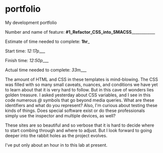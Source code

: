 # portfolio
My development portfolio

Number and name of feature: __#1_Refactor_CSS_into_SMACSS______________

Estimate of time needed to complete: __1hr___

Start time: _12:17p____

Finish time: _12:50p____

Actual time needed to complete: _33m____


The amount of HTML and CSS in these templates is mind-blowing. The CSS was filled with so many small caveats, nuances, and conditions we have yet to learn about that it is very hard to follow. But in this cave of wonders lies golden treasure. I asked yesterday about CSS variables, and I see in this code numerous *@* symbols that go beyond media queries. What are these identifiers and what do you represent? Also, I'm curious about testing these kinds of things. Does special software exist or do these professionals simply use the inspector and multiple devices, as well?

These sites are so beautiful and so verbose that it is hard to decide where to start combing through and where to adjust. But I look forward to going deeper into the rabbit holes as the project evolves.

I've put only about an hour in to this lab at present.
